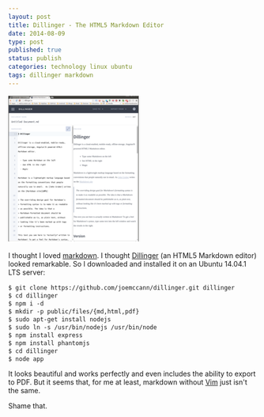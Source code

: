 ```yaml
--- 
layout: post 
title: Dillinger - The HTML5 Markdown Editor
date: 2014-08-09
type: post 
published: true 
status: publish
categories: technology linux ubuntu
tags: dillinger markdown
---
```


<a href="http://dillinger.io"><img src="/assets/dillinger.png" class="image-right" alt="Dillinger"></a>

I thought I loved
[markdown](http://en.wikipedia.org/wiki/Markdown "Read about markdown on Wikipedia").
I thought [Dillinger](http://dillinger.io) (an HTML5 Markdown editor)
looked remarkable. So I downloaded and installed it on an Ubuntu 14.04.1
LTS server:

    $ git clone https://github.com/joemccann/dillinger.git dillinger
    $ cd dillinger
    $ npm i -d
    $ mkdir -p public/files/{md,html,pdf}
    $ sudo apt-get install nodejs
    $ sudo ln -s /usr/bin/nodejs /usr/bin/node
    $ npm install express
    $ npm install phantomjs
    $ cd dillinger
    $ node app

It looks beautiful and works perfectly and even includes the ability to
export to PDF. But it seems that, for me at least, markdown without
[Vim](http://www.vim.org/) just isn't the same.

Shame that.

